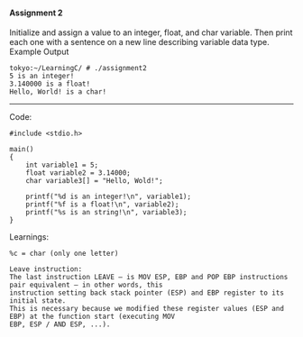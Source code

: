 #### Assignment 2

Initialize and assign a value to an integer, float, and char variable. Then print each one with a sentence on a new line describing variable data type.
Example Output
```
tokyo:~/LearningC/ # ./assignment2                                      
5 is an integer!
3.140000 is a float!
Hello, World! is a char!

```

------

Code:


```
#include <stdio.h>

main()
{
	int variable1 = 5;
	float variable2 = 3.14000;
	char variable3[] = "Hello, Wold!";

	printf("%d is an integer!\n", variable1);
	printf("%f is a float!\n", variable2);
	printf("%s is an string!\n", variable3);
}
```







Learnings:

```
%c = char (only one letter)

Leave instruction:
The last instruction LEAVE — is MOV ESP, EBP and POP EBP instructions pair equivalent — in other words, this
instruction setting back stack pointer (ESP) and EBP register to its initial state.
This is necessary because we modified these register values (ESP and EBP) at the function start (executing MOV
EBP, ESP / AND ESP, ...).


```

